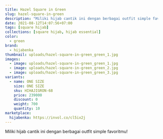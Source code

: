 ```yaml
---
title: Hazel Square in Green
slug: hazel-square-in-green
description: "Miliki hijab cantik ini dengan berbagai outfit simple favoritmu!"
date: 2021-08-12T14:07:56+07:00
tags: [square hijab]
collections: [square hijab, hijab essential]
color:
  - green
brand:
  - hijabenka
thumbnail: uploads/hazel-square-in-green_green_1.jpg
images:
  - image: uploads/hazel-square-in-green_green_1.jpg
  - image: uploads/hazel-square-in-green_green_2.jpg
  - image: uploads/hazel-square-in-green_green_3.jpg
variants:
  - name: ONE SIZE
    size: ONE SIZE
    sku: HIHAJIGRON-68
    price: 239000
    discount: 0
    weight: 700
    quantity: 10
marketplace:
  hijabenka: https://invol.co/cl5ix2j
---
```


Miliki hijab cantik ini dengan berbagai outfit simple favoritmu!
